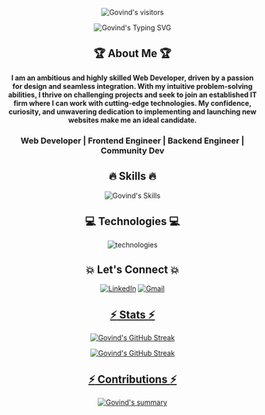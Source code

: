 [githubusername]: meetgovindbajaj
[typing svg]: https://readme-typing-svg.demolab.com?font=Raleway&weight=500&size=30&duration=4000&pause=&color=F7D300&center=true&vCenter=true&width=435&height=100&lines=Hi+There!+%F0%9F%91%8B;I'm+Govind+Bajaj
[visitors]: https://visitor-badge.laobi.icu/badge?page_id=meetgovindbajaj.meetgovindbajaj&left_color=black&right_color=yellow&left_text=Visitors%20😎&format=true
[summary]: https://github-profile-summary-cards.vercel.app/api/cards/profile-details?username=meetgovindbajaj&theme=transparent
[lang]: https://github-readme-stats.vercel.app/api/top-langs/?username=meetgovindbajaj&layout=compact&theme=vision-friendly-dark&hide_border=true&border_radius=10
[trophy]: https://github-profile-trophy.vercel.app/?username=meetgovindbajaj&theme=transparent
[streak]: https://streak-stats.demolab.com?user=meetgovindbajaj&theme=transparent&border_radius=10&date_format=M%20j%5B%2C%20Y%5D&card_width=500
[activity]: https://activity-graph.herokuapp.com/graph?username=meetgovindbajaj&theme=transparent&radius=10&hide_border=true&area=true
[skills]: https://skillicons.dev/icons?i=react,redux,express,nodejs,mongodb,firebase,js,jest,html,css,materialui,bootstrap,tailwind,py,php,java,selenium,md&perline=9
[technologies]: https://skillicons.dev/icons?i=vscode,heroku,netlify,vercel,vite,bash,eclipse,stackoverflow,powershell,github,discord,linkedin,instagram,twitter&perline=7

<div align="center">

![Govind's visitors][visitors]

![Govind's Typing SVG][typing svg]


## :trophy: About Me :trophy:

#### I am an ambitious and highly skilled Web Developer, driven by a passion for design and seamless integration. With my intuitive problem-solving abilities, I thrive on challenging projects and seek to join an established IT firm where I can work with cutting-edge technologies. My confidence, curiosity, and unwavering dedication to implementing and launching new websites make me an ideal candidate.

### Web Developer | Frontend Engineer | Backend Engineer | Community Dev


## :fire: Skills :fire:

![Govind's Skills][skills]


## :computer: Technologies :computer:

![technologies][technologies]


## :boom: Let's Connect :boom:

<a  href="https://www.linkedin.com/in/meetgovindbajaj/" target="_blank"><img alt="LinkedIn" src="https://img.shields.io/badge/linkedin%20-%230077B5.svg?&style=for-the-badge&logo=linkedin&logoColor=white" /></a>
<a href="mailto:meetgovindbajaj+github@gmail.com"><img  alt="Gmail" src="https://img.shields.io/badge/Gmail-D14836?style=for-the-badge&logo=gmail&logoColor=white" />


## :zap: Stats :zap:

![Govind's GitHub Streak][streak]

<!-- stats
![Govind's Github Stats](https://github-readme-stats.vercel.app/api?username=meetgovindbajaj&show_icons=true&theme=transparent&border_radius=10&include_all_commits=true&rank_icon=github&hide=prs)
<br/>

![Govind's Github Top Languages](https://github-readme-stats.vercel.app/api/top-langs/?username=meetgovindbajaj&layout=pie&theme=transparent&border_radius=10&size_weight=0.5&count_weight=0.5)
 -->

<!-- <img src="https://github-readme-stats.vercel.app/api/wakatime?username=@meetgovindbajaj&theme=transparent" /> 
<img src="https://wakatime.com/share/@meetgovindbajaj/03b82991-bca0-4f0b-8054-9e2e04158d8d.svg" height="450"/>
-->

![Govind's GitHub Streak](https://github-readme-stats.hackclub.dev/api/wakatime?username=14741&api_domain=hackatime.hackclub.com&&custom_title=Hackatime+Stats&layout=compact&cache_seconds=0&langs_count=8&theme=gotham
)

## :zap: Contributions :zap:

![Govind's summary][summary]
<!--![Govind's snake](https://github.com/meetgovindbajaj/meetgovindbajaj/blob/output/github-contribution-grid-snake.svg#gh-light-mode-only)
![Govind's snake](https://github.com/meetgovindbajaj/meetgovindbajaj/blob/output/github-contribution-grid-snake-dark.svg#gh-dark-mode-only)-->

</div>
